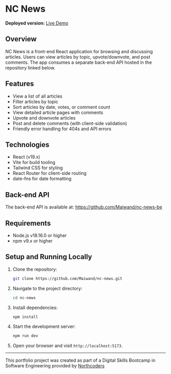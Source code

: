 # NC News

**Deployed version:** [Live Demo](https://cool-cocada-fc6d05.netlify.app/)

## Overview

NC News is a front-end React application for browsing and discussing articles. Users can view articles by topic, upvote/downvote, and post comments. The app consumes a separate back-end API hosted in the repository linked below.

## Features

- View a list of all articles
- Filter articles by topic
- Sort articles by date, votes, or comment count
- View detailed article pages with comments
- Upvote and downvote articles
- Post and delete comments (with client-side validation)
- Friendly error handling for 404s and API errors

## Technologies

- React (v19.x)
- Vite for build tooling
- Tailwind CSS for styling
- React Router for client-side routing
- date-fns for date formatting

## Back-end API

The back-end API is available at: https://github.com/Maiwand/nc-news-be

## Requirements

- Node.js v18.16.0 or higher
- npm v9.x or higher

## Setup and Running Locally

1. Clone the repository:
   ```bash
   git clone https://github.com/Maiwand/nc-news.git
   ```
2. Navigate to the project directory:
   ```bash
   cd nc-news
   ```
3. Install dependencies:
   ```bash
   npm install
   ```
4. Start the development server:
   ```bash
   npm run dev
   ```
5. Open your browser and visit `http://localhost:5173`.

---

This portfolio project was created as part of a Digital Skills Bootcamp in Software Engineering provided by [Northcoders](https://northcoders.com/)
